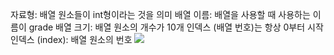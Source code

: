 자료형: 배열 원소들이 int형이라는 것을 의미
배열 이름: 배열을 사용할 때 사용하는 이름이 grade
배열 크기: 배열 원소의 개수가 10개
인덱스 (배열 번호)는 항상 0부터 시작 
인덱스 (index): 배열 원소의 번호
![](https://i.imgur.com/XKKJLy7.png)
